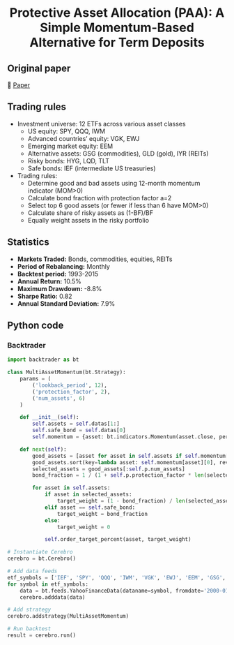 <div align="center">
  <h1>Protective Asset Allocation (PAA): A Simple Momentum-Based Alternative for Term Deposits</h1>
</div>

## Original paper

📕 [Paper](https://papers.ssrn.com/sol3/papers.cfm?abstract_id=2759734)

## Trading rules

- Investment universe: 12 ETFs across various asset classes
    - US equity: SPY, QQQ, IWM
    - Advanced countries’ equity: VGK, EWJ
    - Emerging market equity: EEM
    - Alternative assets: GSG (commodities), GLD (gold), IYR (REITs)
    - Risky bonds: HYG, LQD, TLT
    - Safe bonds: IEF (intermediate US treasuries)
- Trading rules:
    - Determine good and bad assets using 12-month momentum indicator (MOM>0)
    - Calculate bond fraction with protection factor a=2
    - Select top 6 good assets (or fewer if less than 6 have MOM>0)
    - Calculate share of risky assets as (1-BF)/BF
    - Equally weight assets in the risky portfolio

## Statistics

- **Markets Traded:** Bonds, commodities, equities, REITs
- **Period of Rebalancing:** Monthly
- **Backtest period:** 1993-2015
- **Annual Return:** 10.5%
- **Maximum Drawdown:** -8.8%
- **Sharpe Ratio:** 0.82
- **Annual Standard Deviation:** 7.9%

## Python code

### Backtrader

```python
import backtrader as bt

class MultiAssetMomentum(bt.Strategy):
    params = (
        ('lookback_period', 12),
        ('protection_factor', 2),
        ('num_assets', 6)
    )

    def __init__(self):
        self.assets = self.datas[1:]
        self.safe_bond = self.datas[0]
        self.momentum = {asset: bt.indicators.Momentum(asset.close, period=self.p.lookback_period) for asset in self.assets}

    def next(self):
        good_assets = [asset for asset in self.assets if self.momentum[asset][0] > 0]
        good_assets.sort(key=lambda asset: self.momentum[asset][0], reverse=True)
        selected_assets = good_assets[:self.p.num_assets]
        bond_fraction = 1 / (1 + self.p.protection_factor * len(selected_assets))

        for asset in self.assets:
            if asset in selected_assets:
                target_weight = (1 - bond_fraction) / len(selected_assets)
            elif asset == self.safe_bond:
                target_weight = bond_fraction
            else:
                target_weight = 0

            self.order_target_percent(asset, target_weight)

# Instantiate Cerebro
cerebro = bt.Cerebro()

# Add data feeds
etf_symbols = ['IEF', 'SPY', 'QQQ', 'IWM', 'VGK', 'EWJ', 'EEM', 'GSG', 'GLD', 'IYR', 'HYG', 'LQD', 'TLT']
for symbol in etf_symbols:
    data = bt.feeds.YahooFinanceData(dataname=symbol, fromdate='2000-01-01', todate='2021-09-01', reverse=False)
    cerebro.adddata(data)

# Add strategy
cerebro.addstrategy(MultiAssetMomentum)

# Run backtest
result = cerebro.run()
```